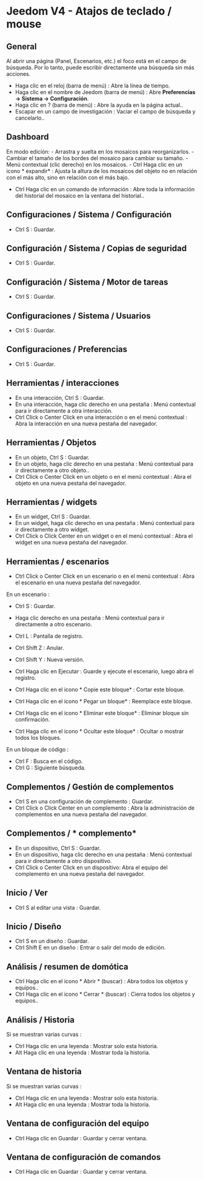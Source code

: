 # Jeedom V4 - Atajos de teclado / mouse

## General

Al abrir una página (Panel, Escenarios, etc.) el foco está en el campo de búsqueda. Por lo tanto, puede escribir directamente una búsqueda sin más acciones.

- Haga clic en el reloj (barra de menú) : Abre la línea de tiempo.
- Haga clic en el nombre de Jeedom (barra de menú)  : Abre **Preferencias → Sistema → Configuración**.
- Haga clic en ?  (barra de menú)  : Abre la ayuda en la página actual..
- Escapar en un campo de investigación : Vaciar el campo de búsqueda y cancelarlo..

## Dashboard
En modo edición:
	- Arrastra y suelta en los mosaicos para reorganizarlos.
	- Cambiar el tamaño de los bordes del mosaico para cambiar su tamaño.
	- Menú contextual (clic derecho) en los mosaicos.
	- Ctrl Haga clic en un icono * expandir* : Ajusta la altura de los mosaicos del objeto no en relación con el más alto, sino en relación con el más bajo.

- Ctrl Haga clic en un comando de información : Abre toda la información del historial del mosaico en la ventana del historial..

## Configuraciones / Sistema / Configuración
- Ctrl S : Guardar.

## Configuración / Sistema / Copias de seguridad
- Ctrl S : Guardar.

## Configuración / Sistema / Motor de tareas
- Ctrl S : Guardar.

## Configuraciones / Sistema / Usuarios
- Ctrl S : Guardar.

## Configuraciones / Preferencias
- Ctrl S : Guardar.

## Herramientas / interacciones
- En una interacción, Ctrl S : Guardar.
- En una interacción, haga clic derecho en una pestaña : Menú contextual para ir directamente a otra interacción.
- Ctrl Click o Center Click en una interacción o en el menú contextual : Abra la interacción en una nueva pestaña del navegador.

## Herramientas / Objetos
- En un objeto, Ctrl S : Guardar.
- En un objeto, haga clic derecho en una pestaña : Menú contextual para ir directamente a otro objeto..
- Ctrl Click o Center Click en un objeto o en el menú contextual : Abra el objeto en una nueva pestaña del navegador.

## Herramientas / widgets
- En un widget, Ctrl S : Guardar.
- En un widget, haga clic derecho en una pestaña : Menú contextual para ir directamente a otro widget.
- Ctrl Click o Click Center en un widget o en el menú contextual : Abra el widget en una nueva pestaña del navegador.

## Herramientas / escenarios
- Ctrl Click o Center Click en un escenario o en el menú contextual : Abra el escenario en una nueva pestaña del navegador.

En un escenario :
- Ctrl S : Guardar.
- Haga clic derecho en una pestaña : Menú contextual para ir directamente a otro escenario.
- Ctrl L : Pantalla de registro.
- Ctrl Shift Z : Anular.
- Ctrl Shift Y : Nueva versión.

- Ctrl Haga clic en Ejecutar : Guarde y ejecute el escenario, luego abra el registro.
- Ctrl Haga clic en el icono * Copie este bloque* : Cortar este bloque.
- Ctrl Haga clic en el icono * Pegar un bloque* : Reemplace este bloque.
- Ctrl Haga clic en el icono * Eliminar este bloque* : Eliminar bloque sin confirmación.
- Ctrl Haga clic en el icono * Ocultar este bloque* : Ocultar o mostrar todos los bloques.

En un bloque de código :
- Ctrl F : Busca en el código.
- Ctrl G : Siguiente búsqueda.

## Complementos / Gestión de complementos
- Ctrl S en una configuración de complemento : Guardar.
- Ctrl Click o Click Center en un complemento : Abra la administración de complementos en una nueva pestaña del navegador.

## Complementos / * complemento*
- En un dispositivo, Ctrl S  : Guardar.
- En un dispositivo, haga clic derecho en una pestaña : Menú contextual para ir directamente a otro dispositivo.
- Ctrl Click o Center Click en un dispositivo: Abra el equipo del complemento en una nueva pestaña del navegador.

## Inicio / Ver
- Ctrl S al editar una vista : Guardar.

## Inicio / Diseño
- Ctrl S en un diseño : Guardar.
- Ctrl Shift E en un diseño : Entrar o salir del modo de edición.

## Análisis / resumen de domótica
- Ctrl Haga clic en el icono * Abrir * (buscar) : Abra todos los objetos y equipos..
- Ctrl Haga clic en el icono * Cerrar * (buscar) : Cierra todos los objetos y equipos..

## Análisis / Historia
Si se muestran varias curvas :
- Ctrl Haga clic en una leyenda : Mostrar solo esta historia.
- Alt Haga clic en una leyenda : Mostrar toda la historia.

## Ventana de historia
Si se muestran varias curvas :
- Ctrl Haga clic en una leyenda : Mostrar solo esta historia.
- Alt Haga clic en una leyenda : Mostrar toda la historia.

## Ventana de configuración del equipo
- Ctrl Haga clic en Guardar : Guardar y cerrar ventana.

## Ventana de configuración de comandos
- Ctrl Haga clic en Guardar : Guardar y cerrar ventana.
